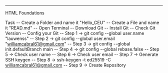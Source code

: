 -------------------------------------------------------

HTML Foundations

Task
-- Create a Folder and name it "Hello_CEU"
-- Create a File and name it "READ.md"
-- Open Terminal
-- Download Git
-- Install Git
-- Check Git Version
-- Config your Git
-- Step 1 -> git config --global user.name "lauwenss"
-- Step 2 -> git config --global user.email "williamcabral61@gmail.com"
-- Step 3 -> git config --global init.defaultBranch main
-- Step 4 -> git config --global rebase.false
-- Step 5 -> Check user name
-- Step 6 -> Check user email
-- Step 7 -> Generate SSH keygen
-- Step 8 -> ssh-keygen -t ed25519 -C williamcabral61@gmail.com
-- Step 9 -> Create Repository